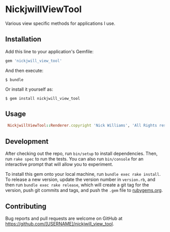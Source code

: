 # NickjwillViewTool

Various view specific methods for applications I use.

## Installation

Add this line to your application's Gemfile:

```ruby
gem 'nickjwill_view_tool'
```

And then execute:

    $ bundle

Or install it yourself as:

    $ gem install nickjwill_view_tool

## Usage

```ruby
 NickjwillViewTool::Renderer.copyright 'Nick Williams', 'All Rights reserved' 
 ```

## Development

After checking out the repo, run `bin/setup` to install dependencies. Then, run `rake spec` to run the tests. You can also run `bin/console` for an interactive prompt that will allow you to experiment.

To install this gem onto your local machine, run `bundle exec rake install`. To release a new version, update the version number in `version.rb`, and then run `bundle exec rake release`, which will create a git tag for the version, push git commits and tags, and push the `.gem` file to [rubygems.org](https://rubygems.org).

## Contributing

Bug reports and pull requests are welcome on GitHub at https://github.com/[USERNAME]/nickjwill_view_tool.
